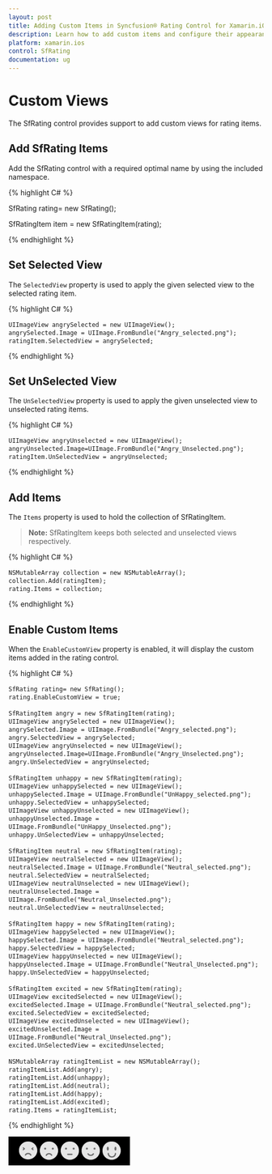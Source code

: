 ```yaml
---
layout: post
title: Adding Custom Items in Syncfusion® Rating Control for Xamarin.iOS
description: Learn how to add custom items and configure their appearance in Rating control for Xamarin.iOS platform applications
platform: xamarin.ios
control: SfRating
documentation: ug
---
```


# Custom Views

The SfRating control provides support to add custom views for rating items.

## Add SfRating Items

Add the SfRating control with a required optimal name by using the included namespace.

{% highlight C# %}

SfRating rating= new SfRating(); 

SfRatingItem item = new SfRatingItem(rating);

{% endhighlight %}

## Set Selected View
 
The `SelectedView` property is used to apply the given selected view to the selected rating item.

{% highlight C# %}

    UIImageView angrySelected = new UIImageView();
    angrySelected.Image = UIImage.FromBundle("Angry_selected.png");
    ratingItem.SelectedView = angrySelected;

{% endhighlight %}

## Set UnSelected View
 
The `UnSelectedView` property is used to apply the given unselected view to unselected rating items.

{% highlight C# %}

    UIImageView angryUnselected = new UIImageView();
    angryUnselected.Image=UIImage.FromBundle("Angry_Unselected.png");
    ratingItem.UnSelectedView = angryUnselected;    

{% endhighlight %}

## Add Items

The `Items` property is used to hold the collection of SfRatingItem. 

> **Note:** SfRatingItem keeps both selected and unselected views respectively.

{% highlight C# %}

	NSMutableArray collection = new NSMutableArray();
	collection.Add(ratingItem);
	rating.Items = collection;

{% endhighlight %}

## Enable Custom Items

When the `EnableCustomView` property is enabled, it will display the custom items added in the rating control.

{% highlight C# %}

    SfRating rating= new SfRating();
    rating.EnableCustomView = true;
    
    SfRatingItem angry = new SfRatingItem(rating);
    UIImageView angrySelected = new UIImageView();
    angrySelected.Image = UIImage.FromBundle("Angry_selected.png");
    angry.SelectedView = angrySelected;
    UIImageView angryUnselected = new UIImageView();
    angryUnselected.Image=UIImage.FromBundle("Angry_Unselected.png");
    angry.UnSelectedView = angryUnselected;

    SfRatingItem unhappy = new SfRatingItem(rating);
    UIImageView unhappySelected = new UIImageView();
    unhappySelected.Image = UIImage.FromBundle("UnHappy_selected.png");
    unhappy.SelectedView = unhappySelected;
    UIImageView unhappyUnselected = new UIImageView();
    unhappyUnselected.Image = UIImage.FromBundle("UnHappy_Unselected.png");
    unhappy.UnSelectedView = unhappyUnselected;

    SfRatingItem neutral = new SfRatingItem(rating);
    UIImageView neutralSelected = new UIImageView();
    neutralSelected.Image = UIImage.FromBundle("Neutral_selected.png");
    neutral.SelectedView = neutralSelected;
    UIImageView neutralUnselected = new UIImageView();
    neutralUnselected.Image = UIImage.FromBundle("Neutral_Unselected.png");
    neutral.UnSelectedView = neutralUnselected;

    SfRatingItem happy = new SfRatingItem(rating);
    UIImageView happySelected = new UIImageView();
    happySelected.Image = UIImage.FromBundle("Neutral_selected.png");
    happy.SelectedView = happySelected;
    UIImageView happyUnselected = new UIImageView();
    happyUnselected.Image = UIImage.FromBundle("Neutral_Unselected.png");
    happy.UnSelectedView = happyUnselected;

    SfRatingItem excited = new SfRatingItem(rating);
    UIImageView excitedSelected = new UIImageView();
    excitedSelected.Image = UIImage.FromBundle("Neutral_selected.png");
    excited.SelectedView = excitedSelected;
    UIImageView excitedUnselected = new UIImageView();
    excitedUnselected.Image = UIImage.FromBundle("Neutral_Unselected.png");
    excited.UnSelectedView = excitedUnselected;

    NSMutableArray ratingItemList = new NSMutableArray();
    ratingItemList.Add(angry);
    ratingItemList.Add(unhappy);
    ratingItemList.Add(neutral);
    ratingItemList.Add(happy);
    ratingItemList.Add(excited);
    rating.Items = ratingItemList;

{% endhighlight %}

![Custom rating item](images/CustomviewItems.png)
